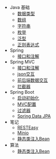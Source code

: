 - Java 基础
  - [数据类型](java/data_type.md)
  - [数组](java/array.md)
  - [字符串](java/string.md)
  - [枚举](java/enum.md)
  - [泛型](java/generic.md)
  - [正则表达式](java/regex.md)
- Spring
  - [接口和注解](spring\annotation.md)
- Spring MVC
  - [接口和注解](springmvc\annotation.md)
  - [json交互](springmvc\json.md)
  - [前后端数据交互](springmvc/post_data.md)
  - [拦截器](springmvc/interceptor.md)
- Spring Boot
  - [启动初始化](springboot/runner.md)
  - [MVC配置](springboot/mvc_config.md)
  - [过滤器](springboot/filter.md)
  - [Spring Data JPA](springboot/jpa.md)
- 笔记
  - [RESTEasy](note/resteasy.md)
  - [Minio](note/minio.md)
  - [静态类注入Bean](note/inject.md)
- 算法
  - [静态类注入Bean](alhorithm/greedy.md)

